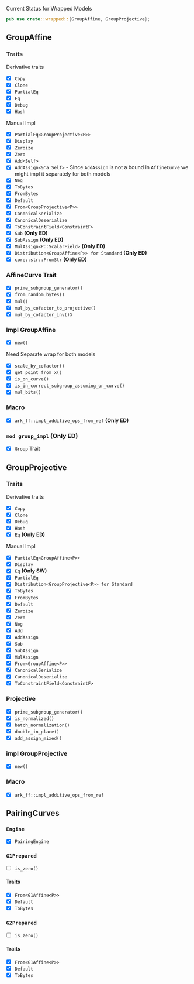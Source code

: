 Current Status for Wrapped Models

```rust
pub use crate::wrapped::{GroupAffine, GroupProjective};
```

## GroupAffine

### Traits

Derivative traits

- [x] `Copy`
- [x] `Clone`
- [x] `PartialEq`
- [x] `Eq`
- [x] `Debug`
- [x] `Hash`

Manual Impl

- [x] `PartialEq<GroupProjective<P>>`
- [x] `Display`
- [x] `Zeroize`
- [x] `Zero`
- [x] `Add<Self>`
- [x] `AddAssign<&'a Self>` - Since `AddAssign` is not a bound in `AffineCurve` we might impl it separately for both models
- [x] `Neg`
- [x] `ToBytes`
- [x] `FromBytes`
- [x] `Default`
- [x] `From<GroupProjective<P>>`
- [x] `CanonicalSerialize`
- [x] `CanonicalDeserialize`
- [x] `ToConstraintField<ConstraintF>`
- [x] `Sub` **(Only ED)**
- [x] `SubAssign` **(Only ED)**
- [x] `MulAssign<P::ScalarField>` **(Only ED)**
- [x] `Distribution<GroupAffine<P>> for Standard` **(Only ED)**
- [x] `core::str::FromStr` **(Only ED)**

### AffineCurve Trait

- [x] `prime_subgroup_generator()`
- [x] `from_random_bytes()`
- [x] `mul()`
- [x] `mul_by_cofactor_to_projective()`
- [x] `mul_by_cofactor_inv()`x

### Impl GroupAffine

- [x] `new()`

Need Separate wrap for both models

- [x] `scale_by_cofactor()`
- [x] `get_point_from_x()`
- [x] `is_on_curve()`
- [x] `is_in_correct_subgroup_assuming_on_curve()`
- [x] `mul_bits()`

### Macro

- [x] `ark_ff::impl_additive_ops_from_ref` **(Only ED)**

### `mod group_impl` **(Only ED)**

- [x] `Group` Trait

## GroupProjective

### Traits

Derivative traits

- [x] `Copy`
- [x] `Clone`
- [x] `Debug`
- [x] `Hash`
- [x] `Eq` **(Only ED)**

Manual Impl

- [x] `PartialEq<GroupAffine<P>>`
- [x] `Display`
- [x] `Eq` **(Only SW)**
- [x] `PartialEq`
- [x] `Distribution<GroupProjective<P>> for Standard`
- [x] `ToBytes`
- [x] `FromBytes`
- [x] `Default`
- [x] `Zeroize`
- [x] `Zero`
- [x] `Neg`
- [x] `Add`
- [x] `AddAssign`
- [x] `Sub`
- [x] `SubAssign`
- [x] `MulAssign`
- [x] `From<GroupAffine<P>>`
- [x] `CanonicalSerialize`
- [x] `CanonicalDeserialize`
- [x] `ToConstraintField<ConstraintF>`

### Projective

- [x] `prime_subgroup_generator()`
- [x] `is_normalized()`
- [x] `batch_normalization()`
- [x] `double_in_place()`
- [x] `add_assign_mixed()`

### impl GroupProjective

- [x] `new()`

### Macro

- [x] `ark_ff::impl_additive_ops_from_ref`

## PairingCurves

### `Engine`

- [x] `PairingEngine`

### `G1Prepared`

- [ ] `is_zero()`

#### Traits

- [x] `From<G1Affine<P>> `
- [x] `Default`
- [x] `ToBytes`

### `G2Prepared`

- [ ] `is_zero()`

#### Traits

- [x] `From<G1Affine<P>> `
- [x] `Default`
- [x] `ToBytes`
